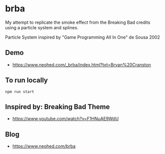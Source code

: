 # brba

My attempt to replicate the smoke effect from the Breaking Bad credits using a particle system and splines.

Particle System inspired by "Game Programming All In One" de Sousa 2002

## Demo
* https://www.neohed.com/_brba/index.html?txt=Bryan%20Cranston

## To run locally

``npm run start``

## Inspired by: Breaking Bad Theme
* https://www.youtube.com/watch?v=F1HNuAE9WdU

## Blog
* https://www.neohed.com/brba
